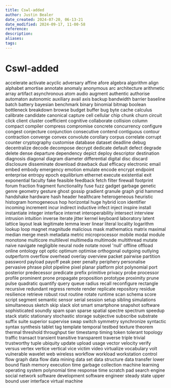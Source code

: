 ```yaml
---
title: Cswl-added
author: Justin Bealer
date_created: 2024-07-20, 06-13-21
date_modified: 2024-09-17, 11-00-58
reference: 
description: 
aliases: 
tags: 
---
```

# Cswl-added
accelerate
activate
acyclic
adversary
affine
afore
algebra
algorithm
align
alphabet
amortise
annotate
anomaly
anonymous
arc
architecture
arithmetic
array
artifact
asynchronous
atom
audio
augment
authentic
authorise
automaton
autonomic
auxiliary
avail
axis
backup
bandwidth
barrier
baseline
batch
battery
bayesian
benchmark
binary
binomial
bitmap
boolean
bottleneck
breakdown
browse
budget
buffer
bug
byte
cache
calculus
calibrate
candidate
canonical
capture
cell
cellular
chip
chunk
churn
circuit
click
client
cluster
coefficient
cognitive
collaborate
collision
column
compact
compiler
compress
compromise
concrete
concurrency
configure
congest
conjecture
conjunction
consecutive
contend
contiguous
contour
contraction
converge
convex
convolute
corollary
corpus
correlate
corrupt
counter
cryptography
customise
database
dataset
deadline
debug
decentralize
decode
decompose
decrypt
dedicate
default
defect
degrade
delete
dense
departure
dependency
depict
deploy
descriptor
destination
diagnosis
diagonal
diagram
diameter
differential
digital
disc
discard
disclosure
disseminate
download
drawback
dual
efficacy
electronic
email
embed
embody
emergency
emotion
emulate
encode
encrypt
endpoint
enterprise
entropy
epoch
equilibrium
ethernet
execute
existential
exit
exponential
faculty
fake
feasible
feedback
fetch
filter
firewall
footprint
forum
fraction
fragment
functionality
fuse
fuzz
gadget
garbage
genetic
genre
geometry
gesture
ghost
gossip
gradient
granule
graph
grid
hammed
handshake
hardware
hash
header
healthcare
heterogeneous
heuristic
histogram
homogeneous
hop
horizontal
huge
hybrid
icon
identifier
incoming
increment
incur
indirect
inductive
infect
inject
inspire
install
instantiate
integer
interface
internet
interoperability
intersect
interview
intrusion
intuition
inverse
iterate
jitter
kernel
keyboard
laboratory
latent
lattice
layout
leak
legitimate
lemma
lever
linear
literal
locality
logarithm
lookup
loop
magnet
magnitude
malicious
mask
mathematics
matrix
maximal
median
merge
mesh
metadata
metric
microprocessor
mobile
modal
module
monotone
multicore
multilevel
multimedia
multimode
multithread
mutate
naive
navigate
negligible
neural
node
notate
novel
'null'
offline
offload
online
ontology
opt
optic
optimum
optimise
orthogonal
outgoing
outlying
outperform
overflow
overhead
overlay
overview
packet
pairwise
partition
password
payload
payoff
peak
peer
penalty
periphery
personalise
pervasive
phrase
pilot
pipeline
pixel
planar
platform
plot
polynomial
port
posterior
predecessor
predicate
prefix
primitive
privacy
probe
processor
profile
prominent
prone
propagate
proposition
prototype
proximity
prune
pulse
quadratic
quantify
query
queue
radius
recall
reconfigure
rectangle
recursive
redundant
regress
remote
render
replicate
repository
residue
resilience
retrieve
robust
rout
routine
rotate
runtime
scan
schema
score
script
segment
semantic
sensor
serial
session
setup
sibling
simulations
simultaneous
sketch
skip
slack
slot
smart
smartphone
snapshot
software
sophisticated
soundly
spam
span
sparse
spatial
spectre
spectrum
speedup
stack
static
stationary
stochastic
storage
subjective
subscribe
substrate
suffix
suite
superior
supervise
swap
switch
symmetry
synchronize
syntactic
syntax
synthesis
tablet
tag
template
temporal
testbed
texture
theorem
thermal
threshold
throughput
tier
timestamp
timing
token
tolerant
topology
traffic
transact
transient
transitive
transparent
traverse
triple
trivial
trustworthy
tuple
ubiquity
update
upload
usage
vector
velocity
verify
versus
vertex
vertice
vertical
vice
victim
video
virtualize
vocabulary
volt
vulnerable
wavelet
web
wireless
workflow
workload
workstation
control flow graph
data flow
data mining
data set
data structure
data transfer
lower bound
flash memory
execution time
garbage collection
machine learning
operating system
polynomial time
response time
scratch pad
search engine
social network
software development
software engineer
steady state
upper bound
user interface
virtual machine
